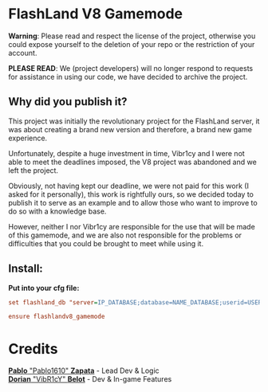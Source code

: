# FlashLand V8 Gamemode

**Warning**: Please read and respect the license of the project, otherwise you could expose yourself to the deletion of your repo or the restriction of your account.

**PLEASE READ**: We (project developers) will no longer respond to requests for assistance in using our code, we have decided to archive the project.

## Why did you publish it?

This project was initially the revolutionary project for the FlashLand server, it was about creating a brand new version
and therefore, a brand new game experience.

Unfortunately, despite a huge investment in time, Vibr1cy and I were not able to meet the deadlines imposed, the V8
project was abandoned and we left the project.

Obviously, not having kept our deadline, we were not paid for this work (I asked for it personally), this work is
rightfully ours, so we decided today to publish it to serve as an example and to allow those who want to improve to do
so with a knowledge base.

However, neither I nor Vibr1cy are responsible for the use that will be made of this gamemode, and we are also not
responsible for the problems or difficulties that you could be brought to meet while using it.

## Install:

**Put into your cfg file:**
```cfg
set flashland_db "server=IP_DATABASE;database=NAME_DATABASE;userid=USER_DATABASE;password=PASSWORD_DATABASE"

ensure flashlandv8_gamemode
```

# Credits

[**Pablo** "Pablo1610" **Zapata**](https://github.com/PABLO-1610) - Lead Dev & Logic<br>
[**Dorian** "VibR1cY" **Belot**](https://github.com/VibR1cY) - Dev & In-game Features
